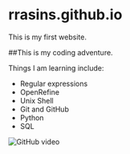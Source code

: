 # rrasins.github.io
This is my first website.

##This is my coding adventure.

Things I am learning include:
* Regular expressions
* OpenRefine
* Unix Shell
* Git and GitHub
* Python
* SQL

![GitHub video](https://www.youtube.com/watch?v=afvT1c1ii0c)

